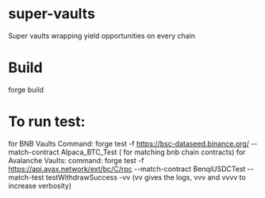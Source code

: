 # super-vaults
Super vaults wrapping yield opportunities on every chain

# Build
forge build
# To run test:
for BNB Vaults
Command: forge test -f https://bsc-dataseed.binance.org/ --match-contract Alpaca_BTC_Test ( for matching bnb chain contracts)
for Avalanche Vaults:
command: forge test -f https://api.avax.network/ext/bc/C/rpc --match-contract BenqiUSDCTest --match-test testWithdrawSuccess -vv (vv gives the logs, vvv and vvvv to increase verbosity)
